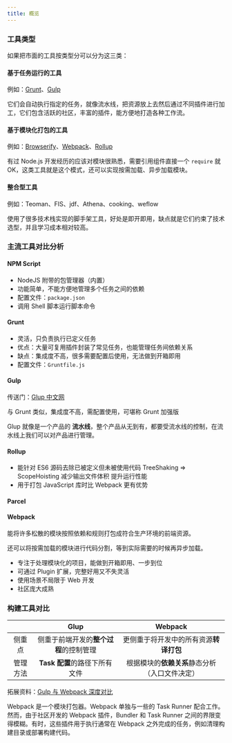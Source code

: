 ```yaml
---
title: 概览
---
```


### 工具类型

如果把市面的工具按类型分可以分为这三类：

#### 基于任务运行的工具

例如：[Grunt](https://www.gruntjs.net/)、[Gulp](https://www.gulpjs.com.cn/)

它们会自动执行指定的任务，就像流水线，把资源放上去然后通过不同插件进行加工，它们包含活跃的社区，丰富的插件，能方便地打造各种工作流。

#### 基于模块化打包的工具

例如：[Browserify](http://browserify.org/)、[Webpack](https://www.webpackjs.com/)、[Rollup](https://www.rollupjs.com/guide/zh)

有过 Node.js 开发经历的应该对模块很熟悉，需要引用组件直接一个 `require` 就 OK，这类工具就是这个模式，还可以实现按需加载、异步加载模块。

#### 整合型工具

例如：Teoman、FIS、jdf、Athena、cooking、weflow

使用了很多技术栈实现的脚手架工具，好处是即开即用，缺点就是它们约束了技术选型，并且学习成本相对较高。

### 主流工具对比分析

#### NPM Script

- NodeJS 附带的包管理器（内置）
- 功能简单，不能方便地管理多个任务之间的依赖
- 配置文件：`package.json`
- 调用 Shell 脚本运行脚本命令

#### Grunt

- 灵活，只负责执行已定义任务
- 优点：大量可复用插件封装了常见任务，也能管理任务间依赖关系
- 缺点：集成度不高，很多需要配置后使用，无法做到开箱即用
- 配置文件：`Gruntfile.js`

#### Gulp

传送门：[Glup 中文网](https://www.gulpjs.com.cn/)

与 Grunt 类似，集成度不高，需配置使用，可堪称 Grunt 加强版

Glup 就像是一个产品的 **流水线**，整个产品从无到有，都要受流水线的控制，在流水线上我们可以对产品进行管理。

#### Rollup

- 能针对 ES6 源码去除已被定义但未被使用代码 TreeShaking => ScopeHoisting 减少输出文件体积 提升运行性能
- 用于打包 JavaScript 库时比 Webpack 更有优势

#### Parcel

#### Webpack

能将许多松散的模块按照依赖和规则打包成符合生产环境的前端资源。

还可以将按需加载的模块进行代码分割，等到实际需要的时候再异步加载。

- 专注于处理模块化的项目，能做到开箱即用、一步到位
- 可通过 Plugin 扩展，完整好用又不失灵活
- 使用场景不局限于 Web 开发
- 社区庞大成熟

### 构建工具对比

|  | Glup | Webpack |
| :-: | :-: | :-: |
| 侧重点 | 侧重于前端开发的**整个过程**的控制管理 | 更侧重于将开发中的所有资源**转译打包** |
| 管理方法 | **Task 配置**的路径下所有文件 | 根据模块的**依赖关系**静态分析（入口文件决定） |

拓展资料：[Gulp 与 Webpack 深度对比](https://www.cnblogs.com/RuMengkai/p/6667321.html)

Webpack 是一个模块打包器。Webpack 单独与一些的 Task Runner 配合工作。然而，由于社区开发的 Webpack 插件，Bundler 和 Task Runner 之间的界限变得模糊。有时，这些插件用于执行通常在 Webpack 之外完成的任务，例如清理构建目录或部署构建代码。
